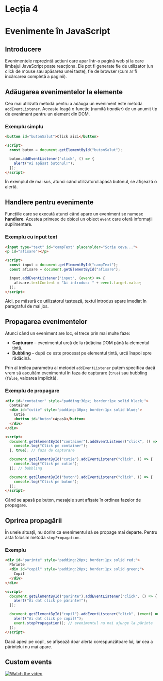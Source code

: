 # Lecția 4

# Evenimente în JavaScript

## Introducere

Evenimentele reprezintă acțiuni care apar într-o pagină web și la care limbajul JavaScript poate reacționa. Ele pot fi generate fie de utilizator (un click de mouse sau apăsarea unei taste), fie de browser (cum ar fi încărcarea completă a paginii).

## Adăugarea evenimentelor la elemente

Cea mai utilizată metodă pentru a adăuga un eveniment este metoda `addEventListener`. Aceasta leagă o funcție (numită *handler*) de un anumit tip de eveniment pentru un element din DOM.

### Exemplu simplu
```html
<button id="butonSalut">Click aici</button>

<script>
  const buton = document.getElementById("butonSalut");

  buton.addEventListener("click", () => {
    alert("Ai apăsat butonul!");
  });
</script>
```

În exemplul de mai sus, atunci când utilizatorul apasă butonul, se afișează o alertă.

## Handlere pentru evenimente

Funcțiile care se execută atunci când apare un eveniment se numesc **handlere**. Acestea primesc de obicei un obiect `event` care oferă informații suplimentare.

### Exemplu cu input text
```html
<input type="text" id="campText" placeholder="Scrie ceva...">
<p id="afisare"></p>

<script>
  const input = document.getElementById("campText");
  const afisare = document.getElementById("afisare");

  input.addEventListener("input", (event) => {
    afisare.textContent = "Ai introdus: " + event.target.value;
  });
</script>
```

Aici, pe măsură ce utilizatorul tastează, textul introdus apare imediat în paragraful de mai jos.

## Propagarea evenimentelor

Atunci când un eveniment are loc, el trece prin mai multe faze:  
- **Capturare** – evenimentul urcă de la rădăcina DOM până la elementul țintă.  
- **Bubbling** – după ce este procesat pe elementul țintă, urcă înapoi spre rădăcină.

Prin al treilea parametru al metodei `addEventListener` putem specifica dacă vrem să ascultăm evenimentul în faza de capturare (`true`) sau bubbling (`false`, valoarea implicită).

### Exemplu de propagare
```html
<div id="container" style="padding:30px; border:1px solid black;">
  Container
  <div id="cutie" style="padding:30px; border:1px solid blue;">
    Cutie
    <button id="buton">Apasă</button>
  </div>
</div>

<script>
  document.getElementById("container").addEventListener("click", () => {
    console.log("Click pe container");
  }, true); // faza de capturare

  document.getElementById("cutie").addEventListener("click", () => {
    console.log("Click pe cutie");
  }); // bubbling

  document.getElementById("buton").addEventListener("click", () => {
    console.log("Click pe buton");
  });
</script>
```

Când se apasă pe buton, mesajele sunt afișate în ordinea fazelor de propagare.

## Oprirea propagării

În unele situații, nu dorim ca evenimentul să se propage mai departe. Pentru asta folosim metoda `stopPropagation`.

### Exemplu
```html
<div id="parinte" style="padding:20px; border:1px solid red;">
  Părinte
  <div id="copil" style="padding:20px; border:1px solid green;">
    Copil
  </div>
</div>

<script>
  document.getElementById("parinte").addEventListener("click", () => {
    alert("Ai dat click pe părinte!");
  });

  document.getElementById("copil").addEventListener("click", (event) => {
    alert("Ai dat click pe copil!");
    event.stopPropagation(); // evenimentul nu mai ajunge la părinte
  });
</script>
```

Dacă apeși pe copil, se afișează doar alerta corespunzătoare lui, iar cea a părintelui nu mai apare.

## Custom events

[![Watch the video](https://img.youtube.com/vi/DzZXRvk3EGg/mqdefault.jpg)](https://www.youtube.com/watch?v=DzZXRvk3EGg)
